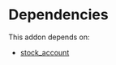 # Dependencies

This addon depends on:

- [stock_account](../../../../../oca-ocb-accounting/odoo-bringout-oca-ocb-stock_account)
